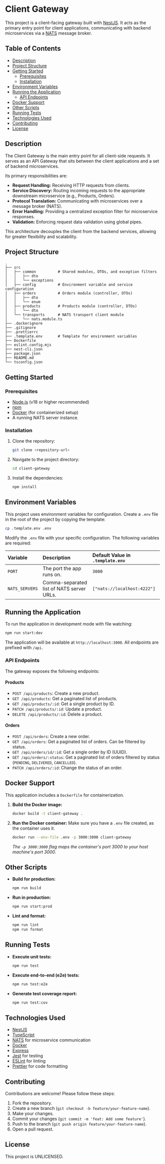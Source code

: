 # Client Gateway

This project is a client-facing gateway built with [NestJS](https://nestjs.com/). It acts as the primary entry point for client applications, communicating with backend microservices via a [NATS](https://nats.io/) message broker.

## Table of Contents

- [Description](#description)
- [Project Structure](#project-structure)
- [Getting Started](#getting-started)
  - [Prerequisites](#prerequisites)
  - [Installation](#installation)
- [Environment Variables](#environment-variables)
- [Running the Application](#running-the-application)
  - [API Endpoints](#api-endpoints)
- [Docker Support](#docker-support)
- [Other Scripts](#other-scripts)
- [Running Tests](#running-tests)
- [Technologies Used](#technologies-used)
- [Contributing](#contributing)
- [License](#license)

## Description

The Client Gateway is the main entry point for all client-side requests. It serves as an API Gateway that sits between the client applications and a set of backend microservices.

Its primary responsibilities are:
- **Request Handling:** Receiving HTTP requests from clients.
- **Service Discovery:** Routing incoming requests to the appropriate downstream microservice (e.g., Products, Orders).
- **Protocol Translation:** Communicating with microservices over a message broker (NATS).
- **Error Handling:** Providing a centralized exception filter for microservice responses.
- **Validation:** Enforcing request data validation using global pipes.

This architecture decouples the client from the backend services, allowing for greater flexibility and scalability.

## Project Structure

```
.
├── src
│   ├── common          # Shared modules, DTOs, and exception filters
│   │   ├── dto
│   │   └── exceptions
│   ├── config          # Environment variable and service configuration
│   ├── orders          # Orders module (controller, DTOs)
│   │   ├── dto
│   │   └── enum
│   ├── products        # Products module (controller, DTOs)
│   │   └── dto
│   └── transports      # NATS transport client module
│       └── nats.module.ts
├── .dockerignore
├── .gitignore
├── .prettierrc
├── .template.env       # Template for environment variables
├── Dockerfile
├── eslint.config.mjs
├── nest-cli.json
├── package.json
├── README.md
└── tsconfig.json
```

## Getting Started

### Prerequisites

- [Node.js](https://nodejs.org/en/) (v18 or higher recommended)
- [npm](https://www.npmjs.com/)
- [Docker](https://www.docker.com/) (for containerized setup)
- A running NATS server instance.

### Installation

1.  Clone the repository:
    ```bash
    git clone <repository-url>
    ```
2.  Navigate to the project directory:
    ```bash
    cd client-gateway
    ```
3.  Install the dependencies:
    ```bash
    npm install
    ```

## Environment Variables

This project uses environment variables for configuration. Create a `.env` file in the root of the project by copying the template:

```bash
cp .template.env .env
```

Modify the `.env` file with your specific configuration. The following variables are required:

| Variable      | Description                       | Default Value in `.template.env`     |
| :------------ | :-------------------------------- | :----------------------------------- |
| `PORT`        | The port the app runs on.         | `3000`                               |
| `NATS_SERVERS`| Comma-separated list of NATS server URLs. | `["nats://localhost:4222"]` |


## Running the Application

To run the application in development mode with file watching:

```bash
npm run start:dev
```

The application will be available at `http://localhost:3000`. All endpoints are prefixed with `/api`.

### API Endpoints

The gateway exposes the following endpoints:

#### Products
- `POST /api/products`: Create a new product.
- `GET /api/products`: Get a paginated list of products.
- `GET /api/products/:id`: Get a single product by ID.
- `PATCH /api/products/:id`: Update a product.
- `DELETE /api/products/:id`: Delete a product.

#### Orders
- `POST /api/orders`: Create a new order.
- `GET /api/orders`: Get a paginated list of orders. Can be filtered by status.
- `GET /api/orders/id/:id`: Get a single order by ID (UUID).
- `GET /api/orders/:status`: Get a paginated list of orders filtered by status (`PENDING`, `DELIVERED`, `CANCELLED`).
- `PATCH /api/orders/:id`: Change the status of an order.

## Docker Support

This application includes a `Dockerfile` for containerization.

1.  **Build the Docker image:**
    ```bash
    docker build -t client-gateway .
    ```

2.  **Run the Docker container:**
    Make sure you have a `.env` file created, as the container uses it.
    ```bash
    docker run --env-file .env -p 3000:3000 client-gateway
    ```
    *The `-p 3000:3000` flag maps the container's port 3000 to your host machine's port 3000.*

## Other Scripts

-   **Build for production:**
    ```bash
    npm run build
    ```

-   **Run in production:**
    ```bash
    npm run start:prod
    ```

-   **Lint and format:**
    ```bash
    npm run lint
    npm run format
    ```

## Running Tests

-   **Execute unit tests:**
    ```bash
    npm run test
    ```

-   **Execute end-to-end (e2e) tests:**
    ```bash
    npm run test:e2e
    ```

-   **Generate test coverage report:**
    ```bash
    npm run test:cov
    ```

## Technologies Used

- [NestJS](https://nestjs.com/)
- [TypeScript](https://www.typescriptlang.org/)
- [NATS](https://nats.io/) for microservice communication
- [Docker](https://www.docker.com/)
- [Express](https://expressjs.com/)
- [Jest](https://jestjs.io/) for testing
- [ESLint](https://eslint.org/) for linting
- [Prettier](https://prettier.io/) for code formatting

## Contributing

Contributions are welcome! Please follow these steps:
1. Fork the repository.
2. Create a new branch (`git checkout -b feature/your-feature-name`).
3. Make your changes.
4. Commit your changes (`git commit -m 'feat: Add some feature'`).
5. Push to the branch (`git push origin feature/your-feature-name`).
6. Open a pull request.

## License

This project is UNLICENSED.
